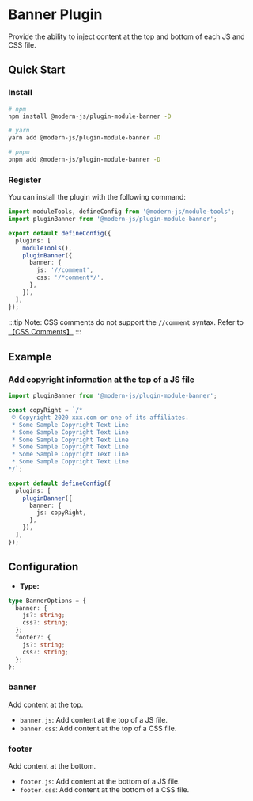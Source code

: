 # Banner Plugin

Provide the ability to inject content at the top and bottom of each JS and CSS file.

## Quick Start

### Install

```bash
# npm
npm install @modern-js/plugin-module-banner -D

# yarn
yarn add @modern-js/plugin-module-banner -D

# pnpm
pnpm add @modern-js/plugin-module-banner -D
```


### Register

You can install the plugin with the following command:

```ts
import moduleTools, defineConfig from '@modern-js/module-tools';
import pluginBanner from '@modern-js/plugin-module-banner';

export default defineConfig({
  plugins: [
    moduleTools(),
    pluginBanner({
      banner: {
        js: '//comment',
        css: '/*comment*/',
      },
    }),
  ],
});
```

:::tip
Note: CSS comments do not support the `//comment` syntax. Refer to [【CSS Comments】](https://developer.mozilla.org/en-US/docs/Web/CSS/Comments)
:::

## Example

### Add copyright information at the top of a JS file

```ts
import pluginBanner from '@modern-js/plugin-module-banner';

const copyRight = `/*
 © Copyright 2020 xxx.com or one of its affiliates.
 * Some Sample Copyright Text Line
 * Some Sample Copyright Text Line
 * Some Sample Copyright Text Line
 * Some Sample Copyright Text Line
 * Some Sample Copyright Text Line
 * Some Sample Copyright Text Line
*/`;

export default defineConfig({
  plugins: [
    pluginBanner({
      banner: {
        js: copyRight,
      },
    }),
  ],
});
```

## Configuration

* **Type:**

```ts
type BannerOptions = {
  banner: {
    js?: string;
    css?: string;
  };
  footer?: {
    js?: string;
    css?: string;
  };
};
```

### banner

Add content at the top.

* `banner.js`: Add content at the top of a JS file.
* `banner.css`: Add content at the top of a CSS file.

### footer

Add content at the bottom.

* `footer.js`: Add content at the bottom of a JS file.
* `footer.css`: Add content at the bottom of a CSS file.
